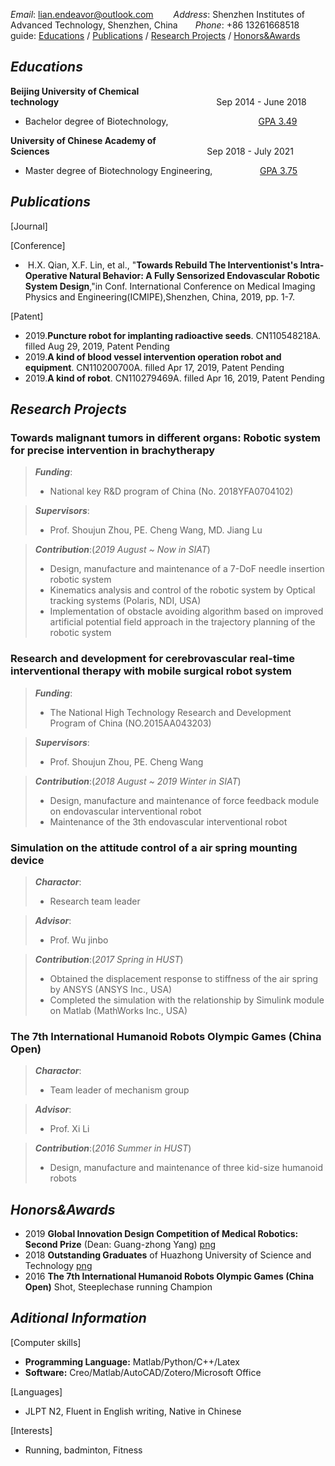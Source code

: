 _Email_:&nbsp;lian.endeavor@outlook.com &emsp;&emsp;_Address_:&nbsp;Shenzhen Institutes of Advanced Technology, Shenzhen, China&emsp;&emsp;_Phone_:&nbsp;+86 13261668518<br/>
guide: [Educations](https://yuukireina05.github.io/Lin-Xiaofeng/#educations) / [Publications](https://biomedicine-researcher.github.io/Lian-Qianjin/) / [Research Projects](https://biomedicine-researcher.github.io/Lian-Qianjin/) / [Honors&Awards](https://biomedicine-researcher.github.io/Lian-Qianjin/)
## _Educations_

**Beijing University of Chemical technology**&emsp;&emsp;&emsp;&emsp;&emsp;&emsp;&emsp;&emsp;&emsp;&emsp;&emsp;&emsp;&emsp;&emsp;&emsp;&emsp;&emsp;&emsp;Sep 2014 - June 2018 <br/>
* Bachelor degree of Biotechnology, &emsp;&emsp;&emsp;&emsp;&emsp;&emsp;&emsp;&emsp;&emsp;&emsp;[GPA 3.49](https://biomedicine-researcher.github.io/Lian-Qianjin//material/Bachelor%20transcript.pdf)<br/>

**University of Chinese Academy of Sciences**&emsp;&emsp;&emsp;&emsp;&emsp;&emsp;&emsp;&emsp;&emsp;&emsp;&emsp;&emsp;&emsp;&emsp;&emsp;&emsp;&nbsp;&nbsp;&nbsp;&nbsp;&nbsp;&nbsp;&nbsp;Sep 2018 - July 2021 <br/>
* Master degree of Biotechnology Engineering, &emsp;&emsp;&nbsp;&nbsp;&nbsp;&nbsp;&emsp;&emsp;[GPA 3.75](https://biomedicine-researcher.github.io/Lian-Qianjin//material/Master%20transcript.pdf)

## _Publications_

[Journal]

[Conference]
* &nbsp;H.X. Qian, X.F. Lin, et al., "**Towards Rebuild The Interventionist's Intra-Operative Natural Behavior: A Fully Sensorized Endovascular Robotic System Design**,"in Conf. International Conference on Medical Imaging Physics and Engineering(ICMIPE),Shenzhen, China, 2019, pp. 1-7.

[Patent]
* 2019.**Puncture robot for implanting radioactive seeds**. CN110548218A. filled Aug 29, 2019, Patent Pending
* 2019.**A kind of blood vessel intervention operation robot and equipment**. CN110200700A. filled Apr 17, 2019, Patent Pending
* 2019.**A kind of robot**. CN110279469A. filled Apr 16, 2019, Patent Pending

## _Research Projects_

### Towards malignant tumors in different organs: Robotic system for precise intervention in brachytherapy

> ___Funding___: 
> + National key R&D program of China (No. 2018YFA0704102) 

> ___Supervisors___: <br/>
> + Prof. Shoujun Zhou, PE. Cheng Wang, MD. Jiang Lu<br/>

> ___Contribution___:(_2019 August ~ Now in SIAT_)<br/>
> + Design, manufacture and maintenance of a 7-DoF needle insertion robotic system
> + Kinematics analysis and control of the robotic system by Optical tracking systems (Polaris, NDI, USA)
> + Implementation of obstacle avoiding algorithm based on improved artificial potential field approach in the trajectory planning of the robotic system

### Research and development for cerebrovascular real-time interventional therapy with mobile surgical robot system

> ___Funding___: <br/>
> + The National High Technology Research and Development Program of China (NO.2015AA043203) <br/>

> ___Supervisors___: <br/>
> + Prof. Shoujun Zhou, PE. Cheng Wang<br/>

> ___Contribution___:(_2018 August ~ 2019 Winter in SIAT_)<br/>
> + Design, manufacture and maintenance of force feedback module on endovascular interventional robot
> + Maintenance of the 3th endovascular interventional robot


### Simulation on the attitude control of a air spring mounting device
> ___Charactor___: <br/>
> + Research team leader <br/>

> ___Advisor___: <br/>
> + Prof. Wu jinbo<br/>

> ___Contribution___:(_2017 Spring in HUST_)<br/>
> + Obtained the displacement response to stiffness of the air spring by ANSYS (ANSYS Inc., USA)
> + Completed the simulation with the relationship by Simulink module on Matlab (MathWorks Inc., USA)

### The 7th International Humanoid Robots Olympic Games (China Open)
> ___Charactor___: <br/>
> + Team leader of mechanism group <br/>

> ___Advisor___: <br/>
> + Prof. Xi Li<br/>

> ___Contribution___:(_2016 Summer in HUST_)<br/>
> + Design, manufacture and maintenance of three kid-size humanoid robots

## _Honors&Awards_
* 2019 **Global Innovation Design Competition of Medical Robotics: Second Prize** (Dean: Guang-zhong Yang) [png](https://biomedicine-researcher.github.io/Lian-Qianjin//material/Medical%20Robotics%20competition.pdf)<br/>
* 2018 **Outstanding Graduates** of Huazhong University of Science and Technology [png](https://biomedicine-researcher.github.io/Lian-Qianjin//material/Outstanding%20Graduate.pdf)<br/>
* 2016 **The 7th International Humanoid Robots Olympic Games (China Open)**  Shot, Steeplechase running Champion

## _Aditional Information_

[Computer skills]
* **Programming Language:** Matlab/Python/C++/Latex
* **Software:** Creo/Matlab/AutoCAD/Zotero/Microsoft Office

[Languages]
* JLPT N2, Fluent in English writing, Native in Chinese

[Interests]
* Running, badminton, Fitness
